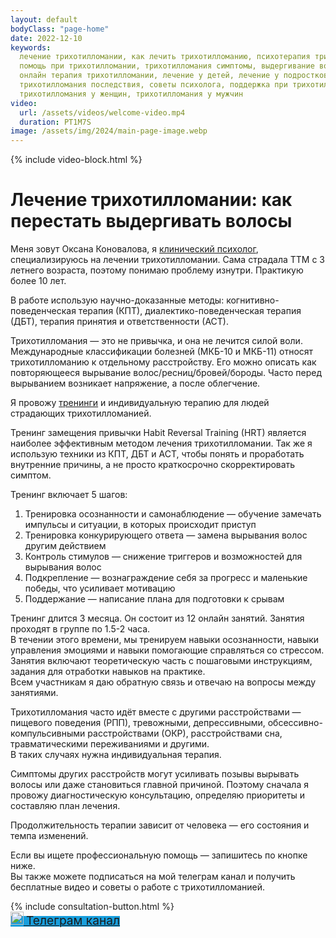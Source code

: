 ```yaml
---
layout: default
bodyClass: "page-home"
date: 2022-12-10
keywords:
  лечение трихотилломании, как лечить трихотилломанию, психотерапия трихотилломании,
  помощь при трихотилломании, трихотилломания симптомы, выдергивание волос, когнитивно-поведенческая терапия,
  онлайн терапия трихотилломании, лечение у детей, лечение у подростков, лечение у взрослых,
  трихотилломания последствия, советы психолога, поддержка при трихотилломании,
  трихотилломания у женщин, трихотилломания у мужчин
video:
  url: /assets/videos/welcome-video.mp4
  duration: PT1M7S
image: /assets/img/2024/main-page-image.webp
---
```


<div class="container mb-10">
    <div class="intro">
        <div class="row mt-1 mb-1">
            <div class="col">
                {% include video-block.html %}
            </div>
        </div>
        <div class="row mt-1">
            <h1 class="custom-header">Лечение трихотилломании: как перестать выдергивать волосы</h1>
        </div>
        <div class="row content mb-1">
            <p class="mb-2">
                Меня зовут Оксана Коновалова, я <a href="{% link about.md %}">клинический психолог</a>, специализируюсь на лечении трихотилломании.
                Сама страдала ТТМ с 3 летнего возраста, поэтому понимаю проблему изнутри. Практикую более 10 лет. <br>
            </p>
            <p>
                В работе использую научно-доказанные методы: 
                    когнитивно-поведенческая терапия (КПТ), 
                    диалектико-поведенческая терапия (ДБТ), 
                    терапия принятия и ответственности (АСТ).
            </p>
        </div>
        <div class="row content">
            <p>
                <span class="fw-lighter">Трихотилломания</span> — это не привычка, и она не лечится силой воли. 
                Международные классификации болезней (МКБ-10 и МКБ-11) относят трихотилломанию к отдельному расстройству. 
                Его можно описать как повторяющееся вырывание волос/ресниц/бровей/бороды. 
                Часто перед вырыванием возникает напряжение, а после облегчение.
            </p>
        </div>
        <div class="row content">
            <p>
                Я провожу <a href="{% link _posts/2025/2025-10-24-training.md %}">тренинги</a> и <span class="fw-semibold">индивидуальную терапию</span> для людей страдающих трихотилломанией. 
            </p>
        </div>
        <div class="row content">
            <p class="mb-2">
                 <span class="fw-semibold">Тренинг замещения привычки</span> <span class="fst-italic">Habit Reversal Training (HRT)</span> является наиболее эффективным методом лечения трихотилломании. 
                Так же я использую техники из КПТ, ДБТ и АСТ, чтобы понять и проработать внутренние причины, а не просто краткосрочно скорректировать симптом.
            </p>
            <p class="mb-1">
                Тренинг включает 5 шагов:
            </p>
            <ol class="ps-4">
                <li>
                    <span class="fw-lighter">Тренировка осознанности и самонаблюдение</span> — обучение замечать импульсы и ситуации, в которых происходит приступ 
                </li>
                <li>
                    <span class="fw-lighter">Тренировка конкурирующего ответа</span> — замена вырывания волос другим действием 
                </li>
                <li>
                    <span class="fw-lighter">Контроль стимулов</span> — снижение триггеров и возможностей для вырывания волос 
                </li>
                <li>
                    <span class="fw-lighter">Подкрепление</span> — вознаграждение себя за прогресс и маленькие победы, что усиливает мотивацию
                </li>
                <li>
                    <span class="fw-lighter">Поддержание</span> — написание плана для подготовки к срывам 
                </li>
            </ol>
            <p>
                Тренинг длится 3 месяца. Он состоит из 12 онлайн занятий. Занятия проходят в группе по 1.5-2 часа. <br>
                В течении этого времени, мы тренируем навыки осознанности, навыки управления эмоциями и навыки помогающие справляться со стрессом.  <br>
                Занятия включают теоретическую часть с пошаговыми инструкциям, задания для отработки навыков на практике. <br>
                Всем участникам я даю обратную связь и отвечаю на вопросы между занятиями.
            </p>
        </div>
        <div class="row content">
            <p class="mb-1">
                Трихотилломания часто идёт вместе с другими расстройствами — пищевого поведения (РПП), тревожными, депрессивными, обсессивно-компульсивными расстройствами (ОКР), расстройствами сна, травматическими переживаниями и другими.<br>
                В таких случаях нужна <span class="fw-semibold">индивидуальная терапия</span>. 
            </p>
            <p class="mb-1">
                Симптомы других расстройств могут усиливать позывы вырывать волосы или даже становиться главной причиной. 
                Поэтому сначала я провожу диагностическую консультацию, определяю приоритеты и составляю план лечения. 
            </p>
            <p>
                Продолжительность терапии зависит от человека — его состояния и темпа изменений.
            </p>
        </div>
        <div class="row justify-content-center mb-5 mt-3">
            <div class="content">
                <p class="mb-1">
                    Если вы ищете профессиональную помощь — запишитесь по кнопке ниже.<br>
                    Вы также можете подписаться на мой телеграм канал и получить бесплатные видео и советы о работе с трихотилломанией.
                </p>
            </div>
            <div class="row my-5 justify-content-center">
                <div class="col-12 col-md-6 mb-4 d-flex justify-content-center align-items-center">
                    {% include consultation-button.html %}
                </div>
                <div class="col-12 col-md-6 mb-4 d-flex justify-content-center align-items-center">
                    <a href="https://t.me/ttm_help_ru"
                           rel="nofollow"
                           target="_blank"
                           class="button btn-primary button-shadow rounded-3 d-flex justify-content-center align-items-center w-100"
                           style="background-color: #189edc">
                            <img alt="Телеграм канал при трихотилломании (ТТМ)"
                                 title="Телеграм канал посвященный трихотилломании и о том, как с нею бороться"
                                 width="21"
                                 height="21"
                                 class="messenger-icon mr-1" src="/assets/images/social/telegram.svg">
                            <span 
                                class="ms-3"
                                style="font-size: clamp(18px, 2vw, 20px);">Телеграм канал</span>
                        </a>
                </div>
            </div>
        </div>
    </div>
</div>